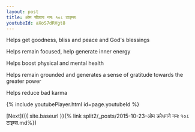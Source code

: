 ```yaml
---
layout: post
title: ओम श्रीशाय नमः १०८ टाइम्स
youtubeId: aXoS7dRVgt8
---
```

 
 
Helps get goodness, bliss and peace and God's blessings
 
Helps remain focused, help generate inner energy 
 
Helps boost physical and mental health 
 
Helps remain grounded and generates a sense of gratitude towards the greater power 
 
Helps reduce bad karma
 
 
 
 


{% include youtubePlayer.html id=page.youtubeId %}
 
[Next]({{ site.baseurl }}{% link  split2/_posts/2015-10-23-ओम क्रोधगने नमः १०८ टाइम्स.md%})
 
